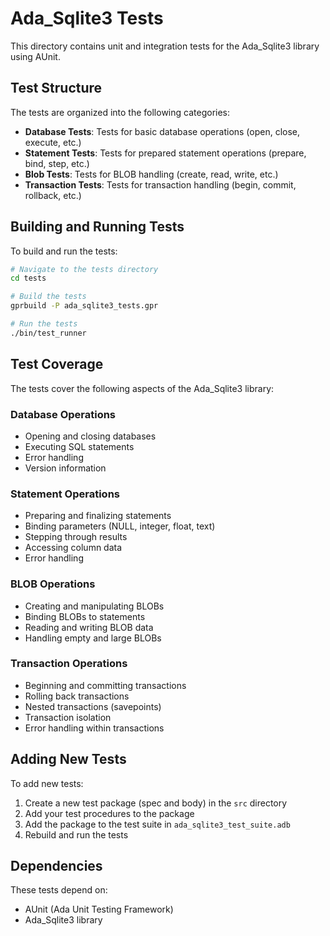 # Ada_Sqlite3 Tests

This directory contains unit and integration tests for the Ada_Sqlite3 library using AUnit.

## Test Structure

The tests are organized into the following categories:

- **Database Tests**: Tests for basic database operations (open, close, execute, etc.)
- **Statement Tests**: Tests for prepared statement operations (prepare, bind, step, etc.)
- **Blob Tests**: Tests for BLOB handling (create, read, write, etc.)
- **Transaction Tests**: Tests for transaction handling (begin, commit, rollback, etc.)

## Building and Running Tests

To build and run the tests:

```bash
# Navigate to the tests directory
cd tests

# Build the tests
gprbuild -P ada_sqlite3_tests.gpr

# Run the tests
./bin/test_runner
```

## Test Coverage

The tests cover the following aspects of the Ada_Sqlite3 library:

### Database Operations
- Opening and closing databases
- Executing SQL statements
- Error handling
- Version information

### Statement Operations
- Preparing and finalizing statements
- Binding parameters (NULL, integer, float, text)
- Stepping through results
- Accessing column data
- Error handling

### BLOB Operations
- Creating and manipulating BLOBs
- Binding BLOBs to statements
- Reading and writing BLOB data
- Handling empty and large BLOBs

### Transaction Operations
- Beginning and committing transactions
- Rolling back transactions
- Nested transactions (savepoints)
- Transaction isolation
- Error handling within transactions

## Adding New Tests

To add new tests:

1. Create a new test package (spec and body) in the `src` directory
2. Add your test procedures to the package
3. Add the package to the test suite in `ada_sqlite3_test_suite.adb`
4. Rebuild and run the tests

## Dependencies

These tests depend on:
- AUnit (Ada Unit Testing Framework)
- Ada_Sqlite3 library
